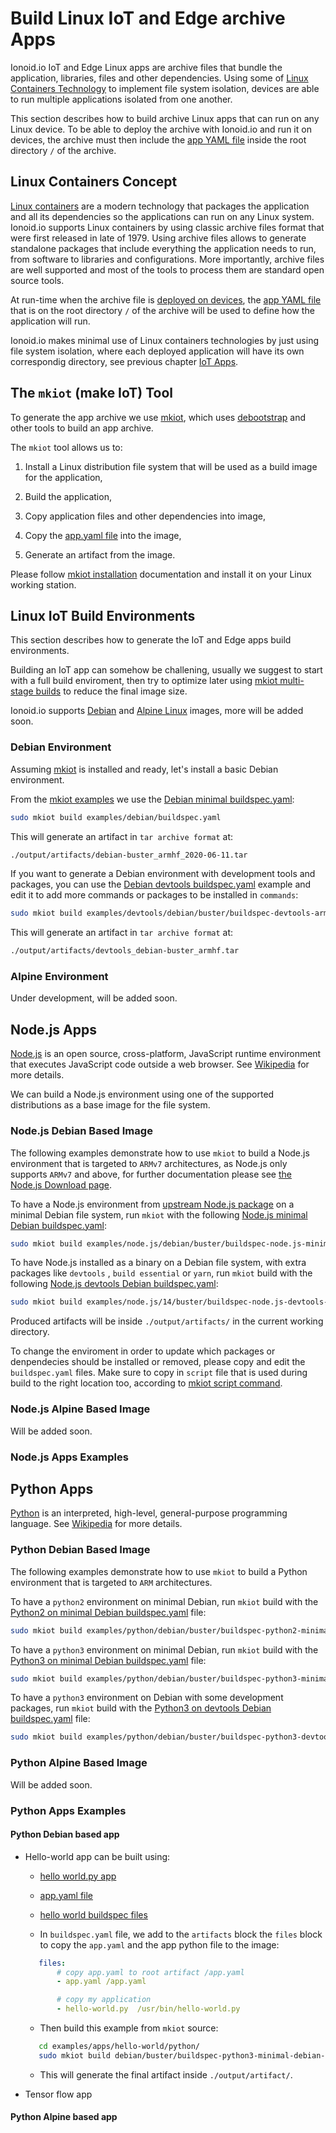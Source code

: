 # Build Linux IoT and Edge archive Apps

Ionoid.io IoT and Edge Linux apps are archive files that bundle the application,
libraries, files and other dependencies. Using some of
[Linux Containers Technology](https://en.wikipedia.org/wiki/List_of_Linux_containers) to implement
file system isolation, devices are able to run multiple applications isolated from one another.

This section describes how to build archive Linux apps that can run on any Linux device. To be able to deploy the
archive with Ionoid.io and run it on devices, the archive must then include the [app YAML file](https://docs.ionoid.io/docs/iot-apps.html#app-yaml-format)
inside the root directory `/` of the archive.


## Linux Containers Concept

[Linux containers](https://en.wikipedia.org/wiki/List_of_Linux_containe) are a modern technology that packages the
application and all its dependencies so the applications can run on any Linux system.
Ionoid.io supports Linux containers by using classic archive files format that were first released in late
of 1979. Using archive files allows to generate standalone packages that include everything the application
needs to run, from software to libraries and configurations. More importantly, archive files are well
supported and most of the tools to process them are standard open source tools.

At run-time when the archive file is [deployed on devices](https://docs.ionoid.io/docs/deploy-iot-apps.html), the
[app YAML file](https://docs.ionoid.io/docs/iot-apps.html#app-yaml-format) that is on the root directory `/` of the
archive will be used to define how the application will run.

Ionoid.io makes minimal use of Linux containers technologies by just using file system isolation, where each deployed
application will have its own correspondig directory, see previous chapter [IoT Apps](https://docs.ionoid.io/docs/iot-apps.html).


## The `mkiot` (make IoT) Tool

To generate the app archive we use [mkiot](https://github.com/ionoid/mkiot), which uses
[debootstrap](https://wiki.debian.org/Debootstrap) and other tools to build an app archive.


The `mkiot` tool allows us to:

1. Install a Linux distribution file system that will be used as a build image for the application,

2. Build the application,

3. Copy application files and other dependencies into image,

4. Copy the [app.yaml file](https://docs.ionoid.io/docs/iot-apps.html#app-yaml-format) into the image,

5. Generate an artifact from the image.


Please follow [mkiot installation](https://github.com/ionoid/mkiot#install) documentation and install it on your Linux working station.


## Linux IoT Build Environments

This section describes how to generate the IoT and Edge apps build environments.

Building an IoT app can somehow be challening, usually we suggest to start with
a full build enviroment, then try to optimize later using [mkiot multi-stage
builds](https://github.com/ionoid/mkiot#multi-stage-builds) to reduce the final image size.

Ionoid.io supports [Debian](https://www.debian.org) and [Alpine Linux](https://alpinelinux.org/) images, more will be
added soon.


### Debian Environment

Assuming [mkiot](https://github.com/ionoid/mkiot/) is installed and ready, let's install a basic Debian environment.

From the [mkiot examples](https://github.com/ionoid/mkiot#examples) we use the [Debian minimal
buildspec.yaml](https://github.com/ionoid/mkiot/blob/master/examples/debian/buildspec.yaml):

```bash
sudo mkiot build examples/debian/buildspec.yaml
```

This will generate an artifact in `tar archive format` at:
```bash
./output/artifacts/debian-buster_armhf_2020-06-11.tar
```

If you want to generate a Debian environment with development tools and packages, you can use the
[Debian devtools
buildspec.yaml](https://github.com/ionoid/mkiot/blob/master/examples/devtools/debian/buster/buildspec-devtools-armhf.yaml)
example and edit it to add more commands or packages to be installed in `commands`:

```bash
sudo mkiot build examples/devtools/debian/buster/buildspec-devtools-armhf.yaml
```

This will generate an artifact in `tar archive format` at:
```bash
./output/artifacts/devtools_debian-buster_armhf.tar
```


### Alpine Environment

Under development, will be added soon.

## Node.js Apps

[Node.js](https://nodejs.org) is an open source, cross-platform, JavaScript runtime environment that executes JavaScript code outside a web
browser. See [Wikipedia](https://en.wikipedia.org/wiki/Node.js) for more
details.

We can build a Node.js environment using one of the supported distributions as a base image for the file system.


### Node.js Debian Based Image

The following examples demonstrate how to use `mkiot` to build a Node.js environment that is targeted to `ARMv7`
architectures, as Node.js only supports `ARMv7` and above, for further documentation please see [the Node.js Download
page](https://nodejs.org/en/download/).

To have a Node.js environment from [upstream Node.js
package](https://nodejs.org/en/download/package-manager/#debian-and-ubuntu-based-linux-distributions-enterprise-linux-fedora-and-snap-packages)
on a minimal Debian file system, run `mkiot` with the following
[Node.js minimal Debian
buildspec.yaml](https://github.com/ionoid/mkiot/blob/master/examples/node.js/debian/buster/buildspec-node.js-minimal-debian-armhf.yaml):

```bash
sudo mkiot build examples/node.js/debian/buster/buildspec-node.js-minimal-debian-armhf.yaml
```

To have Node.js installed as a binary on a Debian file system, with extra packages like `devtools` , `build
essential` or `yarn`, run `mkiot` build with the following [Node.js devtools Debian
buildspec.yaml](https://github.com/ionoid/mkiot/blob/master/examples/node.js/14/buster/buildspec-node.js-devtools-debian-armv7l.yaml):

```bash
sudo mkiot build examples/node.js/14/buster/buildspec-node.js-devtools-debian-armv7l.yaml
```

Produced artifacts will be inside `./output/artifacts/` in the current working directory.

To change the enviroment in order to update which packages or denpendecies should be installed or removed, please copy
and edit the `buildspec.yaml` files. Make sure to copy in `script` file that is used during build to the right location
too, according to [mkiot script command](https://github.com/ionoid/mkiot#build-spec-commands-documentation).


### Node.js Alpine Based Image

Will be added soon.

### Node.js Apps Examples

## Python Apps

[Python](https://www.python.org/) is an interpreted, high-level, general-purpose programming language.
See [Wikipedia](https://en.wikipedia.org/wiki/Python_(programming_language)) for
more details.


### Python Debian Based Image

The following examples demonstrate how to use `mkiot` to build a Python environment that is targeted to `ARM`
architectures.

To have a `python2` environment on minimal Debian, run `mkiot` build with the [Python2 on minimal Debian
buildspec.yaml](https://github.com/ionoid/mkiot/blob/master/examples/python/debian/buster/buildspec-python2-minimal-debian-armhf.yaml) file:

```bash
sudo mkiot build examples/python/debian/buster/buildspec-python2-minimal-debian-armhf.yaml
```

To have a `python3` environment on minimal Debian, run `mkiot` build with the [Python3 on minimal Debian
buildspec.yaml](https://github.com/ionoid/mkiot/blob/master/examples/python/debian/buster/buildspec-python3-minimal-debian-armhf.yaml)
file:

```bash
sudo mkiot build examples/python/debian/buster/buildspec-python3-minimal-debian-armhf.yaml
```

To have a `python3` environment on Debian with some development packages, run `mkiot` build with the [Python3 on
devtools Debian
buildspec.yaml](https://github.com/ionoid/mkiot/blob/master/examples/python/debian/buster/buildspec-python3-devtools-debian-armhf.yaml)
file:

```bash
sudo mkiot build examples/python/debian/buster/buildspec-python3-devtools-debian-armhf.yaml
```

### Python Alpine Based Image

Will be added soon.


### Python Apps Examples

#### Python Debian based app

* Hello-world app can be built using:
    - [hello world.py app](https://github.com/ionoid/mkiot/blob/master/examples/apps/hello-world/python/hello-world.py)
    - [app.yaml file](https://github.com/ionoid/mkiot/blob/master/examples/apps/hello-world/python/app.yaml)
    - [hello world buildspec files](https://github.com/ionoid/mkiot/tree/master/examples/apps/hello-world/python/debian/buster)

    - In `buildspec.yaml` file, we add to the `artifacts` block the `files` block to copy the `app.yaml` and the app python file to the image:
    ```yaml
       files:
           # copy app.yaml to root artifact /app.yaml
           - app.yaml /app.yaml

           # copy my application
           - hello-world.py  /usr/bin/hello-world.py
    ```

    - Then build this example from `mkiot` source:
    ```bash
       cd examples/apps/hello-world/python/
       sudo mkiot build debian/buster/buildspec-python3-minimal-debian-armhf.yaml
    ```

    - This will generate the final artifact inside `./output/artifact/`.


* Tensor flow app

#### Python Alpine based app


<Content :page-key="getPageKey($site.pages, '/docs/_have-questions.html')" />
